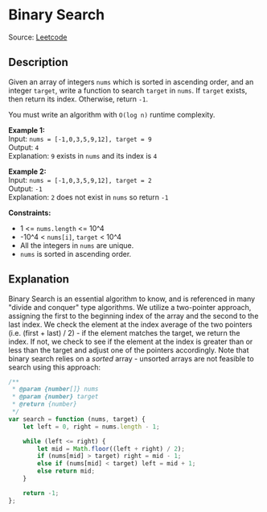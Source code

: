 # Binary Search
Source: [Leetcode](https://leetcode.com/problems/binary-search)

## Description
Given an array of integers `nums` which is sorted in ascending order, and an integer `target`, write a function to search `target` in `nums`. If `target` exists, then return its index. Otherwise, return `-1`.

You must write an algorithm with `O(log n)` runtime complexity.

**Example 1:**  
Input: `nums = [-1,0,3,5,9,12], target = 9`  
Output: `4`  
Explanation: `9` exists in `nums` and its index is `4`

**Example 2:**  
Input: `nums = [-1,0,3,5,9,12], target = 2`  
Output: `-1`  
Explanation: `2` does not exist in `nums` so return `-1`

**Constraints:**
- 1 <= `nums.length` <= 10^4
- -10^4 < `nums[i]`, `target` < 10^4
- All the integers in `nums` are unique.
- `nums` is sorted in ascending order.

## Explanation
Binary Search is an essential algorithm to know, and is referenced in many "divide and conquer" type algorithms. We utilize a two-pointer approach, assigning the first to the beginning index of the array and the second to the last index. We check the element at the index average of the two pointers (i.e. (first + last) / 2) - if the element matches the target, we return the index. If not, we check to see if the element at the index is greater than or less than the target and adjust one of the pointers accordingly. Note that binary search relies on a *sorted* array - unsorted arrays are not feasible to search using this approach:

```javascript
/**
 * @param {number[]} nums
 * @param {number} target
 * @return {number}
 */
var search = function (nums, target) {
	let left = 0, right = nums.length - 1;

	while (left <= right) {
		let mid = Math.floor((left + right) / 2);
		if (nums[mid] > target) right = mid - 1;
		else if (nums[mid] < target) left = mid + 1;
		else return mid;
	}

	return -1;
};
```